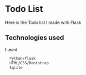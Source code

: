 
# Todo List

 Here is the Todo list I made with Flask

## Technologies used

I used

```bash
  Python/flask
  HTML/CSS/Bootstrap
  Sqlite
```


